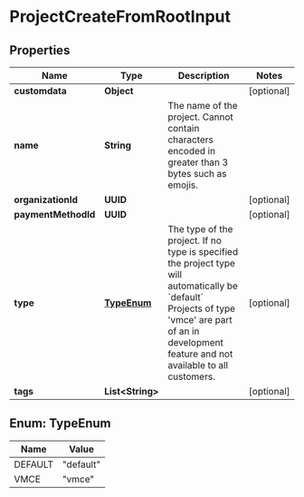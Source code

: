 

# ProjectCreateFromRootInput


## Properties

| Name | Type | Description | Notes |
|------------ | ------------- | ------------- | -------------|
|**customdata** | **Object** |  |  [optional] |
|**name** | **String** | The name of the project. Cannot contain characters encoded in greater than 3 bytes such as emojis. |  |
|**organizationId** | **UUID** |  |  [optional] |
|**paymentMethodId** | **UUID** |  |  [optional] |
|**type** | [**TypeEnum**](#TypeEnum) | The type of the project. If no type is specified the project type will automatically be &#x60;default&#x60; Projects of type &#39;vmce&#39; are part of an in development feature and not available to all customers. |  [optional] |
|**tags** | **List&lt;String&gt;** |  |  [optional] |



## Enum: TypeEnum

| Name | Value |
|---- | -----|
| DEFAULT | &quot;default&quot; |
| VMCE | &quot;vmce&quot; |



